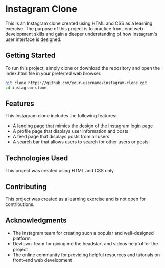 # Instagram Clone
This is an Instagram clone created using HTML and CSS as a learning exercise. The purpose of this project is to practice front-end web development skills and gain a deeper understanding of how Instagram's user interface is designed.

## Getting Started
To run this project, simply clone or download the repository and open the index.html file in your preferred web browser.
```bash
git clone https://github.com/your-username/instagram-clone.git
cd instagram-clone
```
## Features
This Instagram clone includes the following features:

* A landing page that mimics the design of the Instagram login page
* A profile page that displays user information and posts
* A feed page that displays posts from all users
* A search bar that allows users to search for other users or posts

## Technologies Used
This project was created using HTML and CSS only.

## Contributing
This project was created as a learning exercise and is not open for contributions.

## Acknowledgments
* The Instagram team for creating such a popular and well-designed platform
* Devtown Team for giving me the headstart and videos helpful for the project
* The online community for providing helpful resources and tutorials on front-end web development
